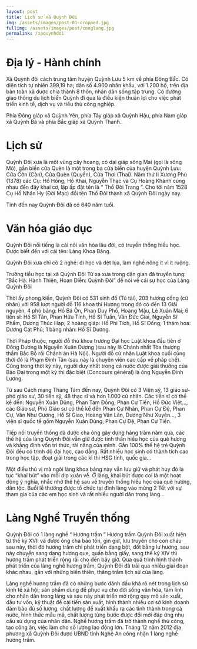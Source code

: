 ```yaml
---
layout: post
title: Lịch sử xã Quỳnh Đôi
img: /assets/images/post-01-cropped.jpg
fullimg: /assets/images/post/conglang.jpg
permalink: /xaquynhdoi
---
```

# Địa lý - Hành chính
Xã Quỳnh đôi cách trung tâm huyện Quỳnh Lưu 5 km về phía Đông Bắc. Có diện tích tự nhiên 399,19 ha; dân số 4.900 nhân khẩu, với 1.200 hộ, trên địa bàn toàn xã được chia thành 8 thôn, nhân dân sống tập trung. Có đường giao thông du lịch biển Quỳnh đi qua là điều kiện thuận lợi cho việc phát triển kinh tế, dịch vụ và tiểu thủ công nghiệp.

Phía Đông giáp xã Quỳnh Yên, phía Tây giáp xã Quỳnh Hậu, phía Nam giáp xã Quỳnh Bá và phía Bắc giáp xã Quỳnh Thanh..
# Lịch sử
Quỳnh Đôi xưa là một vùng cây hoang, cỏ dại giáp sông Mai (gọi là sông Mõ), gần biển cửa Quèn là một trong ba cửa biển của huyện Quỳnh Lưu: Cửa Cờn (Càn), Cửa Quèn (Quyền), Cửa Thơi (Thai). Năm thứ II Xương Phù (1378) các Cụ: Hồ Hồng, Hồ Khai, Nguyễn Thạc và Cụ Hoàng Khánh cùng nhau đến đây khai cơ, lập ấp đặt tên là “ Thổ Đôi Trang ”. Cho tới năm 1528 Cụ Hồ Nhân Hy (Đời Mạc) đổi tên Thổ Đôi thành xã Quỳnh Đôi ngày nay.

Tính đến nay Quỳnh Đôi đã có 640 năm tuổi.
# Văn hóa giáo dục
Quỳnh Đôi nổi tiếng là cái nôi văn hóa lâu đời, có truyền thống hiếu học. Được biết đến với cái tên: Làng Khoa Bảng.

Quỳnh Đôi xưa chỉ có 2 nghề: đi học và dệt lụa, làm nghề nông ít vì ít ruộng.


Trường tiểu học tại xã Quỳnh Đôi
Từ xa xưa trong dân gian đã truyền tụng: “Bắc Hà: Hành Thiện, Hoan Diễn: Quỳnh Đôi” để nói về cái sự học của Làng Quỳnh Đôi

Thời ấy phong kiến, Quỳnh Đôi có 531 sinh đồ (Tú tài), 203 hương cống (cử nhân) với 958 lượt người đỗ 116 khoa thi Hương trong đó có đến 13 Giải nguyên, 4 phó bảng: Hồ Bá Ôn, Phan Duy Phổ, Hoàng Mậu, Lê Xuân Mai; 6 tiến sĩ: Hồ Sĩ Tân, Phan Hữu Tính, Hồ Sĩ Tuần, Văn Đức Giai, Nguyễn Sĩ Phẩm, Dương Thúc Hạp; 2 hoàng giáp: Hồ Phi Tích, Hồ Sĩ Đống; 1 thám hoa: Dương Cát Phủ; 1 bảng nhãn: Hồ Sĩ Dương.

Thời Pháp thuộc, người đỗ thủ khoa trường Đại học Luật khoa đầu tiên ở Đông Dương là Nguyễn Xuân Dương (sau này là Chánh nhất Tòa thượng thẩm Bắc Bộ rồi Chánh án Hà Nội). Người đỗ cử nhân Luật khoa cuối cùng thời đó là Phạm Đình Tân (sau này là chuyên viên cao cấp về pháp chế). Cũng trong thời kỳ này, người duy nhất trong cả nước được giải thưởng của Bảo Đại trong một kỳ thi đặc biệt (Concours général) là ông Nguyễn Đình Lương.

Từ sau Cách mạng Tháng Tám đến nay, Quỳnh Đôi có 3 Viện sỹ, 13 giáo sư-phó giáo sư, 30 tiến sỹ, 48 thạc sĩ và hơn 1.000 cử nhân. Các tiến sĩ có thể kể đến: Nguyễn Xuân Dũng, Phan Tam Đồng, Phan Cự Tiến, Hồ Đức Việt…, các Giáo sư, Phó Giáo sư có thể kể đến Phan Cự Nhân, Phan Cự Đệ, Phan Cự, Văn Như Cương, Hồ Sĩ Giao, Hoàng Văn Lân, Dương Như Xuyên…, 3 viện sĩ quốc tế gồm Nguyễn Xuân Dũng, Phan Cự Đệ, Phan Cự Tiến.

Tiếp nối truyền thống đã được cha ông gây dựng hàng trăm năm qua, các thế hệ của làng Quỳnh Đôi vẫn giữ được tinh thần hiếu học của quê hương và khẳng định vốn tri thức, tài năng của mình. Gần 100% thế hệ trẻ Quỳnh Đôi đều có trình độ đại học, cao đẳng. Rất nhiều học sinh có thành tích cao trong học tập, đoạt giải trong các kì thi HSG tỉnh, quốc gia…

Một điều thú vị mà ngôi làng khoa bảng này vẫn lưu giữ và phát huy đó là tục “khai bút” vào mỗi dịp xuân về. Ở làng, khai bút được coi là một hoạt động ý nghĩa, nhắc nhở thế hệ sau về truyền thống hiếu học của quê hương, dân tộc. Buổi lễ thường được tổ chức tại đình làng vào mùng 2 Tết với sự tham gia của các em học sinh và rất nhiều người dân trong làng…

# Làng Nghề Truyền thống
Quỳnh Đôi có 1 làng nghề “ Hương trầm ” Hương trầm Quỳnh Đôi xuất hiện từ thế kỷ XVII và được ông cha bảo tồn, gìn giữ, lưu truyền cho con cháu sau này, thời đó hương trầm chỉ phát triển dạng bột, đốt bằng lư hương, sau này chuyển sang dạng hương que, quấn bằng giấy, sang thế kỷ XIV thì hương trầm phát triển rộng rãi cho đến bây giờ. Qua quá trình hình thành phát triển của làng nghề hương trầm, Quỳnh Đôi đã trải qua nhiều giai đoạn khác nhau, gắn với những biến thiên, thăng trầm lịch sử của làng.

Làng nghề hương trầm đã có những bước đánh dấu khá rõ nét trong lịch sử kinh tế xã hội; sản phẩm dùng để phục vụ cho đời sống văn hóa, tâm linh cho nhân dân trong làng và sau này phát triển mở rộng quy mô sản xuất, đầu tư vốn, kỹ thuật để cải tiến sản xuất, hình thành nhiều cơ sở kinh doanh đảm bảo đủ số lượng, chất lượng để xuất khẩu ra các tỉnh thành trong cả nước, hình thức mẫu mã, chất lượng từng bước được đổi mới đáp ứng nhu cầu sử dụng của nhân dân. Nghề hương trầm đã trở thành nghề thủ công, tạo công ăn, việc làm cho số lượng lao động lớn. Tháng 12 năm 2012 địa phương xã Quỳnh Đôi được UBND tỉnh Nghệ An công nhận 1 làng nghề hương trầm.
